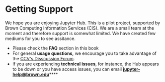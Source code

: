 # Getting Support

We hope you are enjoying Jupyter Hub. This is a pilot project, supported by Brown Computing Information Services \(CIS\). We are a small team at the moment and therefore support is somewhat limited. We have created few mediums for you to see assitance.

* Please check the **FAQ** section in this book
* For general **usage questions,**  we encourage you to take advantage of the [CCV's Disscussion Forum](https://ask.cyberinfrastructure.org/c/brown-research-computing). 
* If you are experiencing **technical issues**, for instance, the Hub appears to be down or you have access issues, you can email [ **jupyter-help@brown.edu**](mailto:%20jupyter-help@brown.edu)\*\*\*\*

